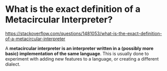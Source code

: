 # What is the exact definition of a Metacircular Interpreter?

https://stackoverflow.com/questions/1481053/what-is-the-exact-definition-of-a-metacircular-interpreter

A **metacircular interpreter is an interpreter written in a (possibly more
basic) implementation of the same language**. This is usually done to experiment
with adding new features to a language, or creating a different dialect.

